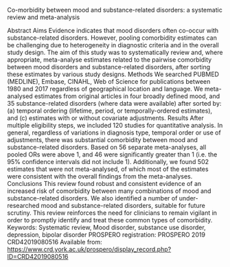 Co-morbidity between mood and substance-related disorders: a systematic review and meta-analysis

Abstract 
Aims
 Evidence indicates that mood disorders often co-occur with substance-related disorders. However, pooling comorbidity estimates can be challenging due to heterogeneity in diagnostic criteria and in the overall study design. The aim of this study was to systematically review and, where appropriate, meta-analyse estimates related to the pairwise comorbidity between mood disorders and substance-related disorders, after sorting these estimates by various study designs. 
Methods
 We searched PUBMED (MEDLINE), Embase, CINAHL, Web of Science for publications between 1980 and 2017 regardless of geographical location and language. We meta-analysed estimates from original articles in four broadly defined mood, and 35 substance-related disorders (where data were available) after sorted by: (a) temporal ordering (lifetime, period, or temporally-ordered estimates), and (c) estimates with or without covariate adjustments. 
Results
 After multiple eligibility steps, we included 120 studies for quantitative analysis. In general, regardless of variations in diagnosis type, temporal order or use of adjustments, there was substantial comorbidity between mood and substance-related disorders. Based on 56 separate meta-analyses, all pooled ORs were above 1, and 46 were significantly greater than 1 (i.e. the 95% confidence intervals did not include 1). Additionally, we found 502 estimates that were not meta-analysed, of which most of the estimates were consistent with the overall findings from the meta-analyses. 
Conclusions
This review found robust and consistent evidence of an increased risk of comorbidity between many combinations of mood and substance-related disorders. We also identified a number of under-researched mood and substance-related disorders, suitable for future scrutiny. This review reinforces the need for clinicians to remain vigilant in order to promptly identify and treat these common types of comorbidity.
Keywords: Systematic review, Mood disorder, substance use disorder, depression, bipolar disorder
PROSPERO registration: PROSPERO 2019 CRD42019080516 Available from: https://www.crd.york.ac.uk/prospero/display_record.php?ID=CRD42019080516
